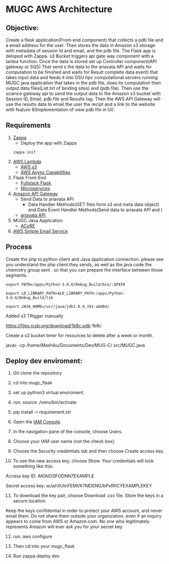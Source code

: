 # MUGC AWS Architecture 

## Objective: 
Create a flask application(Front-end component) that collects a pdb file and a email address for the user.
    Then stores the data in Amazon s3 storage with metadata of session Id and email, and the pdb file. The Flask app is deloped with Zappa. s3 Bucket triggers  api gate way component with a lamba function.
    Once the data is stored set up Controller component(API gateway or SQS) That send s the data to the ariavata API and waits for computation to be finished and waits for Result complete data event)
    that takes input data and feeds it into GSU hpc computational servers running MUGC java application that takes in the pdb file, 
    does its computation then output data files(List.txt of binding sites) and (pdb file).
    Then use the science gateway api to send the output data to the Amazon s3 bucket with Session ID, Email, pdb file and Results tag. 
    Then the AWS API Gateway will use the results data to email the user the recipt and a link to the website with feature 8(Implementation of view pdb file in UI).

## Requirements
1. [Zappa](https://www.zappa.io/)
    * Deploy the app with Zappa
    ```
    zappa init 
    ```
2. [AWS Lambda](https://aws.amazon.com/lambda/)
    * [AWS s3](https://aws.amazon.com/sdk-for-python/)
    * [AWS Async Capabilities](https://docs.aws.amazon.com/aws-technical-content/latest/microservices-on-aws/asynchronous-communication-and-lightweight-messaging.html)
3. Flask Front-End
    * [Fullstack Flask](https://www.fullstackpython.com/aws-lambda.html)
    * [Microservices](https://www.gun.io/blog/serverless-microservices-with-zappa-and-flask)
4. [Amazon API Gateway]()
    * Send Data to ariavata API
        * Data Handler Methods(GET files form s3 and meta data object) and Data Event Handler Methods(Send data to ariavata API and )
    * [ariavata API](https://airavata.readthedocs.io/en/latest/technical-documentation/airavata-api/)
5. MUGC Java Application
    * [ACoRE](https://help.rs.gsu.edu/display/PD/ACoRE)
6. [AWS Simple Email Service](https://aws.amazon.com/ses/)

## Process

Create the php to python client and Java application connection. please see you understand the php client they sends, as well as the java code the chemistry group sent . so that you can prepare the interface between those segments.






```
export PATH=/apps/Python-3.6.6/Debug_Build/bin/:$PATH
```

```
export LD_LIBRARY_PATH=$LD_LIBRARY_PATH:/apps/Python-3.6.6/Debug_Build/lib
```

```
export JAVA_HOME=/usr/java/jdk1.8.0_191-amd64/
```

Added s3 TRigger manually


https://files.rcsb.org/download/1b8c.pdb 1b8c

Create a s3 bucket timer for resources to delete after a week or month.

javac -cp /home/Mashiku/Documents/Dev/MUG-C/ src/MUGC.java

## Deploy dev enviroment:

1. Git clone the repository

2. cd into mugc_flask

3. set up python3 virtual enviroment. 

4. run: source ./venv/bin/activate

5. pip install -r requirement.txt

6. Open the [IAM Console](https://console.aws.amazon.com/iam/home?#home).

7. In the navigation pane of the console, choose Users.

8. Choose your IAM user name (not the check box).

9. Choose the Security credentials tab and then choose Create access key.

10. To see the new access key, choose Show. Your credentials will look something like this:

Access key ID: AKIAIOSFODNN7EXAMPLE

Secret access key: wJalrXUtnFEMI/K7MDENG/bPxRfiCYEXAMPLEKEY

11. To download the key pair, choose Download .csv file. Store the keys in a secure location.

Keep the keys confidential in order to protect your AWS account, and never email them. Do not share them outside your organization, even if an inquiry appears to come from AWS or Amazon.com. No one who legitimately represents Amazon will ever ask you for your secret key.

12. run: aws configure

13. Then cd into your mugc_flask

14. Run zappa deploy dev